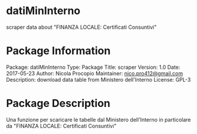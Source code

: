 # datiMinInterno
scraper data about "FINANZA LOCALE: Certificati Consuntivi"
# Package Information
Package: datiMinInterno
Type: Package
Title: scraper
Version: 1.0
Date: 2017-05-23
Author: Nicola Procopio
Maintainer: nico.pro412@gmail.com
Description: download data table from Ministero dell'Interno
License: GPL-3
# Package Description
Una funzione per scaricare le tabelle dal Ministero dell'Interno in particolare da "FINANZA LOCALE: Certificati Consuntivi"
